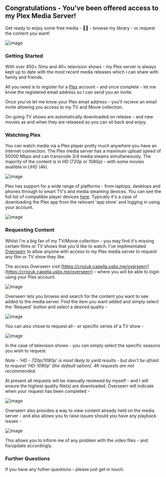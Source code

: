 ## Congratulations - You've been offered access to my Plex Media Server!

Get ready to enjoy some free media - 🏴‍☠️ - browse my library - or request the content you want!

![image](https://user-images.githubusercontent.com/5352226/147898726-ff0fe2f8-69fb-4b14-9c9c-f84fa8a5f63b.png)

### Getting Started

With over 450+ films and 40+ television shows - my Plex server is always kept up to date with the most recent media releases which I can share with family and friends.

All you need is to register for a [Plex](https://www.plex.tv/en-gb/sign-up/) account - and once complete - let me know the registered email address so I can send you an invite.

Once you've let me know your Plex email address - you'll recieve an email invite allowing you access to my TV and Movie collection.

On-going TV shows are automatically downloaded on release - and new movies as and when they are released so you can sit back and enjoy.

### Watching Plex

You can watch media via a Plex player pretty much anywhere you have an internet connection. The Plex media server has a maximum upload speed of 50000 Mbps and can transcode 3/4 media steams simultaneously. The majority of the content is in HD (720p or 1080p) - with some movies availible in UHD (4k).

![image](https://user-images.githubusercontent.com/5352226/147898871-8539cb51-abd2-4b78-9c7e-b4cf4299337f.png)

Plex has support for a wide range of platforms - from laptops, desktops and phones through to smart TV's and media steaming devices. You can see the full list of compatible player devices [here](https://www.plex.tv/en-gb/apps-devices/). Typically it's a case of downloading the Plex app from the relevant 'app store' and logging in using your account.

![image](https://user-images.githubusercontent.com/5352226/147898931-18ce19c3-8ff0-488b-bade-d2b2c9a769d6.png)

### Requesting Content

Whilst I'm a big fan of my TV/Movie collection - you may find it's missing certain films or TV shows that you'd like to watch. I've implimentated [Overseerr](https://overseerr.dev/) to allow anyone with access to my Plex media server to request any film or TV show they like.

The access Overseerr visit [https://crozuk.capella.usbx.me/overseerr](https://crozuk.capella.usbx.me/overseerr) - where you will be able to login using your Plex account.

![image](https://user-images.githubusercontent.com/5352226/147899473-ff8c231a-6400-4c66-89c3-835a822febd5.png)

Overseerr lets you browse and search for the content you want to see added to the media server. Find the item you want added and simply select the 'Request' button and select a desired quality -

![image](https://user-images.githubusercontent.com/5352226/147899547-2cab703f-adf6-42f0-a4ae-3c88e515bb93.png)

You can also chose to request all - or specific series of a TV show -

![image](https://user-images.githubusercontent.com/5352226/147899582-a56e6029-57e3-4458-b0db-d9b83a47028f.png)

In the case of television shows - you can simply select the specific seasons you wish to request.

*Note - 'HD - 720p/1080p' is most likely to yield results - but don't be afraid to request 'HD-1080p' (the default option). 4K requests are not recommended.*

At present all requests will be manually reviewed by myself - and I will ensure the highest quality file(s) are downloaded. Overseerr will indicate when your request has been completed -

![image](https://user-images.githubusercontent.com/5352226/147899764-5abbf16e-1e97-4ca6-9ec8-5c5dd55cb910.png)

Overseerr also provides a way to view content already held on the media server - and also allows you to raise issues should you have any playback issues -

![image](https://user-images.githubusercontent.com/5352226/147899833-232b5533-bab0-4567-b90f-166a42fef8d3.png)

This allows you to inform me of any problem with the video files - and fix/update accordingly.

### Further Questions

If you have any futher questions - please just get in touch.
